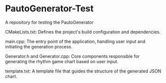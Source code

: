 # PautoGenerator-Test
A repository for testing the PautoGenerator

CMakeLists.txt: Defines the project's build configuration and dependencies.


main.cpp: The entry point of the application, handling user input and initiating the generation process.


Generator.h and Generator.cpp: Core components responsible for generating the rhythm game chart based on user input.


template.txt: A template file that guides the structure of the generated JSON chart.
